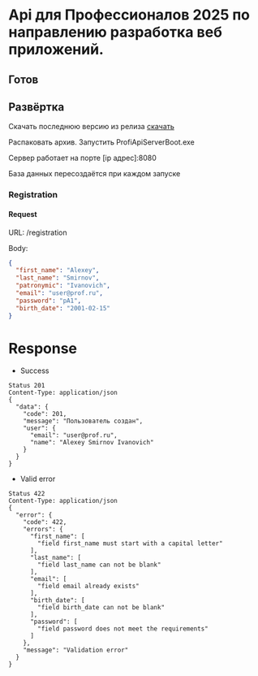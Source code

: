 # Api для Профессионалов 2025 по направлению разработка веб приложений.

## Готов

## Развёртка

Скачать последнюю версию из релиза [скачать](https://github.com/Tank4444/ProfiApiServerBoot/releases)

Распаковать архив. Запустить ProfiApiServerBoot.exe

Сервер работает на порте [ip адрес]:8080

База данных пересоздаётся при каждом запуске

### Registration

#### Request

URL: /registration

Body:

```json
{
  "first_name": "Alexey",
  "last_name": "Smirnov",
  "patronymic": "Ivanovich",
  "email": "user@prof.ru",
  "password": "pA1",
  "birth_date": "2001-02-15"
}
```

# Response

* Success

```
Status 201
Content-Type: application/json
{
  "data": {
    "code": 201,
    "message": "Пользователь создан",
    "user": {
      "email": "user@prof.ru",
      "name": "Alexey Smirnov Ivanovich"
    }
  }
}
```

* Valid error

```
Status 422
Content-Type: application/json
{
  "error": {
    "code": 422,
    "errors": {
      "first_name": [
        "field first_name must start with a capital letter"
      ],
      "last_name": [
        "field last_name can not be blank"
      ],
      "email": [
        "field email already exists"
      ],
      "birth_date": [
        "field birth_date can not be blank"
      ],
      "password": [
        "field password does not meet the requirements"
      ]
    },
    "message": "Validation error"
  }
}
```

